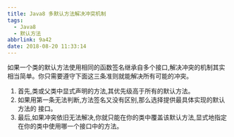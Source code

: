 ```yaml
---
title: Java8 多默认方法解决冲突机制
tags:
  - Java8
  - 默认方法
abbrlink: 9a42
date: 2018-08-20 11:33:14
---
```


如果一个类的默认方法使用相同的函数签名继承自多个接口,解决冲突的机制其实相当简单。你只需要遵守下面这三条准则就能解决所有可能的冲突。
1. 首先,类或父类中显式声明的方法,其优先级高于所有的默认方法。
2. 如果用第一条无法判断,方法签名又没有区别,那么选择提供最具体实现的默认方法的 接口。
3. 最后,如果冲突依旧无法解决,你就只能在你的类中覆盖该默认方法,显式地指定在你的类中使用哪一个接口中的方法。
